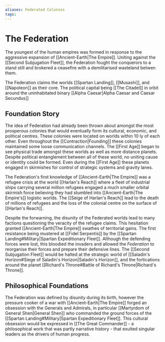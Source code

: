 ```yaml
---
aliases: Federated Colonies
tags:
---
```


# The Federation 

The youngest of the human empires was formed in response to the aggressive expansion of [[Ancient-Earth|The Empire]]. Uniting against the [[Second Subjugation Fleet]], the Federation fought the conquerors to a stand still and brokered a ceasefire with a demilitarised wasteland betwen them. 

The Federation claims the worlds [[Spartan Landing]], [[Musashi]], and [[Napoleon]] as their core. The political capital being [[The Citadel]] in orbit around the uninhabitated binary [[Alpha Caesar|Alpha Caesar and Caesar Secundus]] 

## Foundation Story 

The idea of Federation had already been thrown about amongst the most prosperous colonies that would eventually form its cultural, economic, and political centres. These colonies were located on worlds within 10 ly of each other. Even throughout the [[Contraction|Founding]] these colonies maintained some loose communication channels. The [[First Age]] began to see physical trade amongst these worlds as well as more distance planets. Despite political entanglement between all of these world, no uniting cause or identity could be formed. Even during the [[First Age]] these planets engaged in skirmishes for control of strategic systems and gravity lanes. 

The Federation's first knowledge of [[Ancient-Earth|The Empire]] was a refugee crisis at the world [[Harlan's Reach]] where a fleet of industrial ships carrying several million refugees engaged a much smaller orbital skirmish force believing they had stumbled into [[Ancient-Earth|The Empire's]] logistic worlds. The [[Seige of Harlan's Reach]] lead to the death of millions of refugees and the loss of the colonial centre on the surface of [[Harlan's Reach]]. 

Despite the forwarning, the disunity of the Federated worlds lead to many factions questioning the veracity of the refugee claims. This hesitation granted [[Ancient-Earth|The Empire]] swathes of territorial gains. The first resistance being mustered at [[Fidel Serpentis]] by the [[Spartan Landing#Military|Spartan Expeditionary Fleet]]. Although the defending forces were lost, this bloodied the invaders and allowed the *Federation* to reorganise their forces and prepare their defensive lines. The [[Second Subjugation Fleet]] would be halted at the strategic world of [[Saladin's Horizon#Siege of Saladin's Horizon|Saladin's Horizon]], and the fortications around the planet [[Richard's Throne#Battle of Richard's Throne|Richard's Throne]]. 

## Philosophical Foundations 

The Federation was defined by disunity during its birth, however the pressure cooker of a war with [[Ancient-Earth|The Empire]] forged an obsession with the Generals and Admirals, in particular [[Martyrdom of General Shen|General Shen]] who commanded the ground forces of the [[Spartan Landing#Military|Spartan Expeditionary Fleet]]. This cultural obsession would be expressed in [[The Great Commander]] - a philosophical work that was partly narrative history - that exulted singular leaders as the drivers of human progress. 